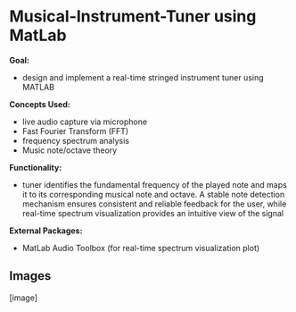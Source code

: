 # Musical-Instrument-Tuner using MatLab
**Goal:** 
- design and implement a real-time stringed instrument tuner using MATLAB
  
**Concepts Used:** 
- live audio capture via microphone
- Fast Fourier Transform (FFT)
- frequency spectrum analysis
- Music note/octave theory
  
**Functionality:**
- tuner identifies the fundamental frequency of the played note and maps it to its corresponding musical note and octave. A stable note detection mechanism ensures consistent and reliable feedback for the user, while real-time spectrum visualization provides an intuitive view of the signal
  
**External Packages:**
- MatLab Audio Toolbox (for real-time spectrum visualization plot)




## Images
[image]
